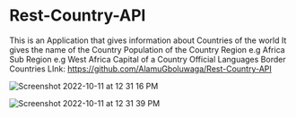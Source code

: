 # Rest-Country-API

This is an Application that gives information about Countries of the world
It gives the name of the Country
Population of the Country
Region e.g Africa
Sub Region e.g West Africa
Capital of a Country
Official Languages 
Border  Countries 
LInk: https://github.com/AlamuGboluwaga/Rest-Country-API


![Screenshot 2022-10-11 at 12 31 16 PM](https://user-images.githubusercontent.com/108171207/195078686-11e0006e-d8ae-442c-b40c-4b76ab451af0.png)

![Screenshot 2022-10-11 at 12 31 39 PM](https://user-images.githubusercontent.com/108171207/195079061-8d3aef48-cfcc-4daf-884e-6c6a58fe74f7.png)

